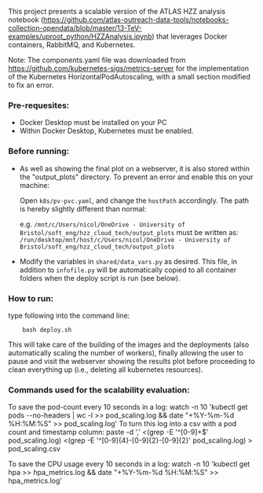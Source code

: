 
This project presents a scalable version of the ATLAS HZZ analysis notebook (https://github.com/atlas-outreach-data-tools/notebooks-collection-opendata/blob/master/13-TeV-examples/uproot_python/HZZAnalysis.ipynb) that leverages Docker containers, RabbitMQ, and Kubernetes. 

Note: The components.yaml file was downloaded from https://github.com/kubernetes-sigs/metrics-server for the implementation of the Kubernetes HorizontalPodAutoscaling, with a small section modified to fix an error. 


### Pre-requesites: 
- Docker Desktop must be installed on your PC
- Within Docker Desktop, Kubernetes must be enabled. 

### Before running: 
- As well as showing the final plot on a webserver, it is also stored within the "output_plots" directory. To prevent an error and enable this on your machine: 

    Open `k8s/pv-pvc.yaml`, and change the `hostPath` accordingly. The path is hereby slightly different than normal: 

    e.g. `/mnt/c/Users/nicol/OneDrive - University of Bristol/soft_eng/hzz_cloud_tech/output_plots` must be written as: `/run/desktop/mnt/host/c/Users/nicol/OneDrive - University of Bristol/soft_eng/hzz_cloud_tech/output_plots`

- Modify the variables in `shared/data_vars.py` as desired. This file, in addition to `infofile.py` will be automatically copied to all container folders when the deploy script is run (see below).

### How to run: 
type following into the command line: 

        bash deploy.sh

This will take care of the building of the images and the deployments (also automatically scaling the number of workers), finally allowing the user to pause and visit the webserver showing the results plot before proceeding to clean everything up (i.e., deleting all kubernetes resources).


### Commands used for the scalability evaluation:
To save the pod-count every 10 seconds in a log: 
        watch -n 10 'kubectl get pods --no-headers | wc -l >> pod_scaling.log && date "+%Y-%m-%d %H:%M:%S" >> pod_scaling.log'
To turn this log into a csv with a pod count and timestamp column: 
        paste -d ',' <(grep -E '^[0-9]+$' pod_scaling.log) <(grep -E '^[0-9]{4}-[0-9]{2}-[0-9]{2}' pod_scaling.log) > pod_scaling.csv

To save the CPU usage every 10 seconds in a log: 
        watch -n 10 'kubectl get hpa >> hpa_metrics.log && date "+%Y-%m-%d %H:%M:%S" >> hpa_metrics.log'